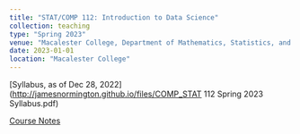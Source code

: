 ```yaml
---
title: "STAT/COMP 112: Introduction to Data Science"
collection: teaching
type: "Spring 2023"
venue: "Macalester College, Department of Mathematics, Statistics, and Computer Science"
date: 2023-01-01
location: "Macalester College"
---
```


[Syllabus, as of Dec 28, 2022](http://jamesnormington.github.io/files/COMP_STAT 112 Spring 2023 Syllabus.pdf)

[Course Notes](http://jamesnormington.github.io/112_spring_2023)